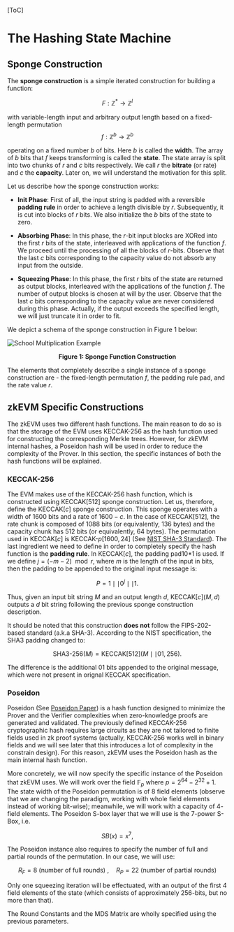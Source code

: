 [ToC]

# The Hashing State Machine

## Sponge Construction

The **sponge construction** is a simple iterated construction for building a function: 

$$
F: \mathbb{Z}^* \to \mathbb{Z}^l
$$

with variable-length input and arbitrary output length based on a fixed-length permutation
$$
f: \mathbb{Z}^b \to \mathbb{Z}^b
$$

operating on a fixed number $b$ of bits. Here $b$ is called the **width**. The array of $b$ bits that $f$ keeps transforming is called the **state**. The state array is split into two chunks of $r$ and $c$ bits respectively. We call $r$ the **bitrate** (or rate) and $c$ the **capacity**. Later on, we will understand the motivation for this split. 

Let us describe how the sponge construction works:

- **Init Phase**: First of all, the input string is padded with a reversible **padding rule** in order to achieve a length divisible by $r$. Subsequently, it is cut into blocks of $r$ bits. We also initialize the $b$ bits of the state to zero. 

- **Absorbing Phase**: In this phase, the $r$-bit input blocks are XORed into the first $r$ bits of the state, interleaved with applications of the function $f$. We proceed until the processing of all the blocks of $r$-bits. Observe that the last $c$ bits corresponding to the capacity value do not absorb any input from the outside. 

- **Squeezing Phase**: In this phase, the first $r$ bits of the state are returned as output blocks, interleaved with the applications of the function $f$. The number of output blocks is chosen at will by the user. Observe that the last $c$ bits corresponding to the capacity value are never considered during this phase. Actually, if the output exceeds the specified length, we will just truncate it in order to fit. 

We depict a schema of the sponge construction in Figure 1 below:

![School Multiplication Example](figures/fig-sponge-construction.png)
<div align="center"><b> Figure 1: Sponge Function Construction </b></div>

The elements that completely describe a single instance of a sponge construction are - the fixed-length permutation $f$, the padding rule pad, and the rate value $r$.

## zkEVM Specific Constructions 

The zkEVM uses two different hash functions. The main reason to do so is that the storage of the EVM uses KECCAK-256 as the hash function used for constructing the corresponding Merkle trees. However, for zkEVM internal hashes, a Poseidon hash will be used in order to reduce the complexity of the Prover. In this section, the specific instances of both the hash functions will be explained.

### KECCAK-256

The EVM makes use of the KECCAK-256 hash function, which is constructed using KECCAK$[512]$ sponge construction. Let us, therefore, define the KECCAK$[c]$ sponge construction. This sponge operates with a width of $1600$ bits and a rate of $1600 - c$. In the case of KECCAK$[512]$, the rate chunk is composed of $1088$ bits (or equivalently, $136$ bytes) and the capacity chunk has $512$ bits (or equivalently, $64$ bytes). The permutation used in KECCAK$[c]$ is KECCAK-$p[1600, 24]$ (See [NIST SHA-3 Standard](https://csrc.nist.gov/publications/detail/fips/202/final)). The last ingredient we need to define in order to completely specify the hash function is the **padding rule**. In KECCAK$[c]$, the padding pad10*1 is used. If we define $j = (-m-2) \mod{r}$, where $m$ is the length of the input in bits, then the padding to be appended to the original input message is: 

$$
P = 1 \mid\mid 0^j \mid\mid 1.
$$

Thus, given an input bit string $M$ and an output length $d$, KECCAK$[c](M, d)$ outputs a $d$ bit string following the previous sponge construction description. 

It should be noted that this construction **does not** follow the FIPS-202-based standard (a.k.a SHA-3). According to the NIST specification, the SHA3 padding changed to:

$$
\text{SHA3-256}(M) = \text{KECCAK}[512](M \mid\mid 01, 256).
$$

The difference is the additional $01$ bits appended to the original message, which were not present in orignal KECCAK specification. 

### Poseidon 

Poseidon (See [Poseidon Paper](https://eprint.iacr.org/2019/458.pdf)) is a hash function designed to minimize the Prover and the Verifier complexities when zero-knowledge proofs are generated and validated. The previously defined KECCAK-256 cryptographic hash requires large circuits as they are not tailored to finite fields used in zk proof systems (actually, KECCAK-256 works well in binary fields and we will see later that this introduces a lot of complexity in the constrain design). For this reason, zkEVM uses the Poseidon hash as the main internal hash function. 

More concretely, we will now specify the specific instance of the Poseidon that zkEVM uses. We will work over the field $\mathbb{F}_p$ where $p = 2^{64} - 2^{32} + 1$. The state width of the Poseidon permutation is of $8$ field elements (observe that we are changing the paradigm, working with whole field elements instead of working bit-wise); meanwhile, we will work with a capacity of $4$-field elements. The Poseidon S-box layer that we will use is the $7$-power S-Box, i.e.

$$
SB(x) = x^7,
$$

The Poseidon instance also requires to specify the number of full and partial rounds of the permutation. In our case, we will use: 

$$
R_F = 8 \text{ (number of full rounds) }, \quad R_P = 22 \text{ (number of partial rounds)}
$$

Only one squeezing iteration will be effectuated, with an output of the first $4$ field elements of the state (which consists of approximately $256$-bits, but no more than that). 

The Round Constants and the MDS Matrix are wholly specified using the previous parameters. 